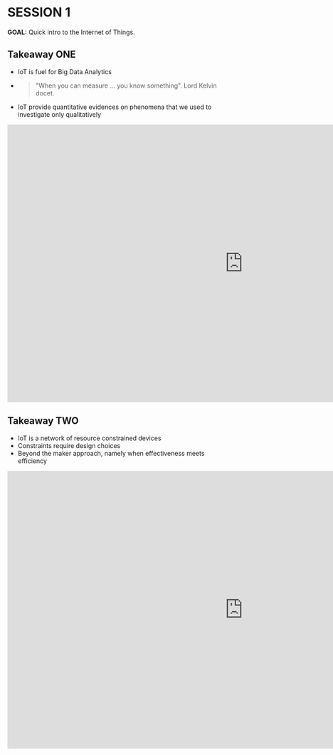 # SESSION 1

**GOAL:** Quick intro to the Internet of Things.

## Takeaway ONE

* IoT is fuel for Big Data Analytics
* > "When you can measure ... you know something". Lord Kelvin docet.
* IoT provide quantitative evidences on  phenomena that we used to investigate only qualitatively


<iframe src="https://docs.google.com/presentation/d/e/2PACX-1vR_rNDTgvAlQCMQ6fswBob4RKcnQQLulLTtUqhd5dUoxG0fGspWISYLF81SBeT3nDakgD1bA_O0cmEq/embed?start=false&loop=false&delayms=3000" frameborder="0" width="1058" height="624" allowfullscreen="true" mozallowfullscreen="true" webkitallowfullscreen="true"></iframe>

## Takeaway TWO

* IoT is a network of resource constrained devices
* Constraints require design choices
* Beyond the maker approach, namely when effectiveness meets efficiency

<iframe src="https://docs.google.com/presentation/d/e/2PACX-1vQX7_Dw2MVh3U_9_dEZrRo1Qytq7chYrYat4SgwKHPJu3xcs0korl9895zeg0kfLoyCyGznLyqESn5C/embed?start=false&loop=false&delayms=3000" frameborder="0" width="1058" height="624" allowfullscreen="true" mozallowfullscreen="true" webkitallowfullscreen="true"></iframe>